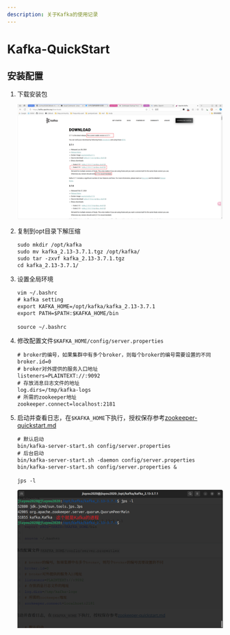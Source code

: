 ```yaml
---
description: 关于Kafka的使用记录
---
```


# Kafka-QuickStart

## 安装配置

1. 下载安装包

   ![image-20240707175818514](./.gitbook/assets/image-20240707175818514.png)

2. 复制到opt目录下解压缩

   ```shell
   sudo mkdir /opt/kafka
   sudo mv kafka_2.13-3.7.1.tgz /opt/kafka/
   sudo tar -zxvf kafka_2.13-3.7.1.tgz
   cd kafka_2.13-3.7.1/
   ```

3. 设置全局环境

   ```shell
   vim ~/.bashrc
   # kafka setting
   export KAFKA_HOME=/opt/kafka/kafka_2.13-3.7.1
   export PATH=$PATH:$KAFKA_HOME/bin
   
   source ~/.bashrc
   ```

4. 修改配置文件`$KAFKA_HOME/config/server.properties`

   ```properties
   # broker的编号，如果集群中有多个broker，则每个broker的编号需要设置的不同
   broker.id=0
   # broker对外提供的服务入口地址
   listeners=PLAINTEXT://:9092
   # 存放消息日志文件的地址
   log.dirs=/tmp/kafka-logs
   # 所需的zookeeper地址
   zookeeper.connect=localhost:2181
   ```

5. 启动并查看日志，在`$KAFKA_HOME`下执行，授权保存参考[zookeeper-quickstart.md](./zookeeper-quickstart.md)

   ```shell
   # 默认启动
   bin/kafka-server-start.sh config/server.properties 
   # 后台启动
   bin/kafka-server-start.sh -daemon config/server.properties 
   bin/kafka-server-start.sh config/server.properties &
   
   jps -l
   ```
   
   ![image-20240707181905931](./.gitbook/assets/image-20240707181905931.png)
